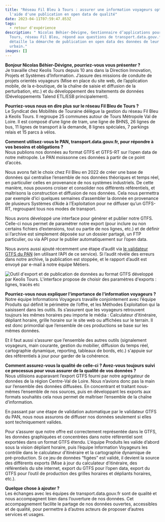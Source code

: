 ```yaml
---
title: "Réseau Fil Bleu à Tours : assurer une information voyageurs optimale à
  l'aide d'une publication en open data de qualité"
date: 2023-04-11T07:59:47.853Z
tags:
  - retour d'expérience
description: " Nicolas Béhier-Dévigne, Gestionnaire d’applications pour Keolis
  Tours, réseau Fil Bleu, répond aux questions de transport.data.gouv.fr et
  détaille la démarche de publication en open data des données de leur réseau
  urbain."
images: []
---
```

**Bonjour Nicolas Béhier-Dévigne, pourriez-vous vous présenter ?**\
Je travaille chez Keolis Tours depuis 10 ans dans la Direction Innovation, Projets et Systèmes d’Information. J’assure des missions de conduite de projets orientés voyageurs (Mise en place du site web, de l’application mobile, de la e-boutique, de la chaîne de saisie et diffusion de la perturbation, etc.) et du développement des traitements de données (Développements Talend ETL/ESB principalement).

**Pourriez-vous nous en dire plus sur le réseau Fil Bleu de Tours ?**\
Le Syndicat des Mobilités de Touraine délègue la gestion du réseau Fil Bleu à Keolis Tours. Il regroupe 25 communes autour de Tours Métropole Val de Loire. Il est composé d’une ligne de tram, une ligne de BHNS, 26 lignes de bus, 11 lignes de transport à la demande, 8 lignes spéciales, 7 parkings relais et 15 parcs à vélos.

**Comment utilisez-vous le PAN, transport.data.gouv.fr, pour répondre à vos besoins et obligations ?**\
Nous publions nos données au format GTFS et GTFS-RT sur l’open data de notre métropole. Le PAN moissonne ces données à partir de ce point d’accès.

Nous avons fait le choix chez Fil Bleu en 2022 de créer une base de données qui centralise l’ensemble de nos données théoriques et temps réel, en particulier celles en provenance de nos systèmes industriels. De cette manière, nous pouvons croiser et consolider nos différents référentiels, et maîtrisons la construction et diffusion de nos données. Cela nous permettra par exemple d’ici quelques semaines d’assembler la donnée en provenance de plusieurs Systèmes d’Aide à l’Exploitation pour ne diffuser qu’un GTFS-RT, regroupant tous nos modes de transport.

Nous avons développé une interface pour générer et publier notre GTFS. Celle-ci nous permet de paramétrer notre export (pour inclure ou non certains fichiers d’extensions, tout ou partie de nos lignes, etc.) et de définir si l’archive est simplement déposée sur un dossier partagé, un FTP particulier, ou via API pour le publier automatiquement sur l’open data.

Nous avons aussi ajouté récemment une étape d’audit via [le validateur GTFS du PAN](https://github.com/etalab/transport-validator) (en utilisant l’API de ce service). Si l’audit révèle des erreurs dans notre archive, la publication est stoppée, et le rapport d’audit est envoyé par e-mail à notre équipe Métiers.

![Outil d'export et de publication de données au format GTFS développé par Keolis Tours. L'interface propose de choisir des paramètres d'exports : lignes, tracés etc](/images/keolis-tours-publication-gtfs.png "Outil d'export et de publication de données au format GTFS développé par Keolis Tours")

**Pourriez-vous nous expliquer l'importance de l'information voyageurs ?**\
Notre équipe Informations Voyageurs travaille conjointement avec l’équipe Produits qui définit le périmètre de l’offre, et les Méthodes Exploitation qui la saisissent dans les outils. Ils s’assurent que les voyageurs retrouvent toujours les mêmes horaires peu importe le média : Calculateur d’itinéraire, dépliant horaire, grille horaire sur le site web ou affichées sur le terrain. Il est donc primordial que l’ensemble de ces productions se base sur les mêmes données.

Et il faut aussi s’assurer que l’ensemble des autres outils (signalement voyageurs, main courante, gestion du mobilier, diffusion du temps réel, cartographie dynamique, reporting, tableaux de bords, etc.) s'appuie sur des référentiels à jour pour garder de la cohérence.

**Comment assurez-vous la qualité de celle-ci ? Avez-vous toujours suivi ce processus pour vous assurer de la qualité de vos données ?**\
Nous utilisions auparavant l’export GTFS fourni par notre agrégateur de données de la région Centre-Val de Loire. Nous n’avions donc pas la main sur l’ensemble des données diffusées. En concentrant et traitant nous-mêmes l’ensemble de nos sources, puis en développant les exports aux formats souhaités cela nous permet de maîtriser l’ensemble de la chaîne d’information.

En passant par une étape de validation automatique par le validateur GTFS du PAN, nous nous assurons de diffuser nos données seulement si elles sont techniquement valides.

Pour s’assurer que notre offre est correctement représentée dans le GTFS, les données graphiquées et concentrées dans notre référentiel sont exportées dans un format GTFS étendu. L'équipe Produits les valide d’abord sous la vision dépliant horaire, puis l’équipe Information Voyageurs les contrôle dans le calculateur d’itinéraire et la cartographie dynamique de pré-production. Si ce jeu de données “figées” est validé, il devient la source des différents exports (Mise à jour du calculateur d’itinéraire, des référentiels du site internet, export du GTFS pour l’open data, export du GTFS pour l’outil de production des grilles horaires et dépliants horaires, etc.).

**Quelque chose à ajouter ?**\
Les échanges avec les équipes de transport.data.gouv.fr sont de qualité et nous accompagnent bien dans l’ouverture de nos données. Cet accompagnement facilite le partage de nos données ouvertes, accessibles et de qualité, pour permettre à d’autres acteurs de proposer d’autres services et usages.